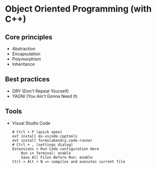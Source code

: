 # Object Oriented Programming (with C++)

## Core principles

* Abstraction
* Encapsulation
* Polymorphism
* Inheritance

## Best practices

* DRY (Don't Repeat Yourself)
* YAGNI (You Ain't Gonna Need It)

## Tools

* Visual Studio Code

    ```console
    # Ctrl + P (quick open)
    ext install ms-vscode.cpptools
    ext install formulahendry.code-runner
    # Ctrl + , (settings dialog)
    Extensions > Run Code configuration Here
        Run in Terminal: enable
        Save All Files Before Run: enable
    Ctrl + Alt + N => compiles and executes current file